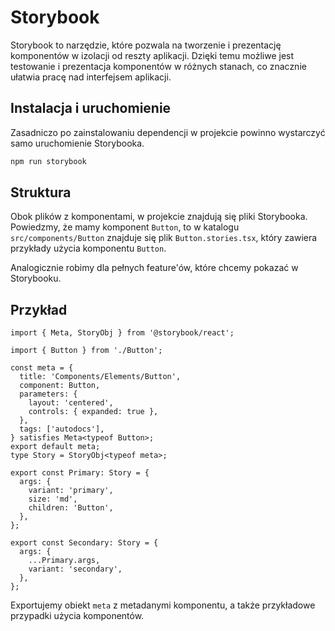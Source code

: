 # Storybook
Storybook to narzędzie, które pozwala na tworzenie i prezentację komponentów w izolacji od reszty aplikacji.
Dzięki temu możliwe jest testowanie i prezentacja komponentów w różnych stanach,
co znacznie ułatwia pracę nad interfejsem aplikacji.

## Instalacja i uruchomienie
Zasadniczo po zainstalowaniu dependencji w projekcie powinno wystarczyć samo uruchomienie Storybooka.
```bash
npm run storybook
```

## Struktura
Obok plików z komponentami, w projekcie znajdują się pliki Storybooka.
Powiedzmy, że mamy komponent `Button`, to w katalogu `src/components/Button` znajduje się plik `Button.stories.tsx`,
który zawiera przykłady użycia komponentu `Button`.

Analogicznie robimy dla pełnych feature'ów, które chcemy pokazać w Storybooku.

## Przykład
```tsx
import { Meta, StoryObj } from '@storybook/react';

import { Button } from './Button';

const meta = {
  title: 'Components/Elements/Button',
  component: Button,
  parameters: {
    layout: 'centered',
    controls: { expanded: true },
  },
  tags: ['autodocs'],
} satisfies Meta<typeof Button>;
export default meta;
type Story = StoryObj<typeof meta>;

export const Primary: Story = {
  args: {
    variant: 'primary',
    size: 'md',
    children: 'Button',
  },
};

export const Secondary: Story = {
  args: {
    ...Primary.args,
    variant: 'secondary',
  },
};
```

Exportujemy obiekt `meta` z metadanymi komponentu, a także przykładowe przypadki użycia komponentów.